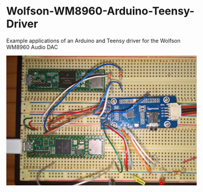 # Wolfson-WM8960-Arduino-Teensy-Driver
Example applications of an Arduino and Teensy driver for the Wolfson WM8960 Audio DAC

<p align="left">
<img src="images/wm8960.jpg" width="600" />  
 
<br>
